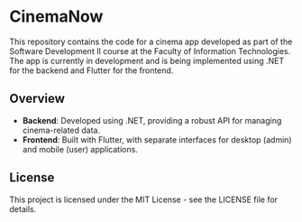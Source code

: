 # CinemaNow

This repository contains the code for a cinema app developed as part of the Software Development II course at the Faculty of Information Technologies. The app is currently in development and is being implemented using .NET for the backend and Flutter for the frontend.

## Overview

- **Backend**: Developed using .NET, providing a robust API for managing cinema-related data.
- **Frontend**: Built with Flutter, with separate interfaces for desktop (admin) and mobile (user) applications.

## License

This project is licensed under the MIT License - see the LICENSE file for details.
